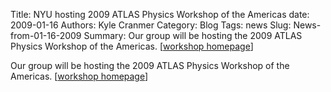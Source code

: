 Title: NYU hosting 2009 ATLAS Physics Workshop of the Americas
date: 2009-01-16
Authors: Kyle Cranmer
Category: Blog
Tags: news
Slug: News-from-01-16-2009
Summary:  Our group will be hosting the 2009 ATLAS Physics Workshop of the Americas. [<a href="atlasworkshop/">workshop homepage</a>]
 

 Our group will be hosting the 2009 ATLAS Physics Workshop of the Americas. [<a href="atlasworkshop/">workshop homepage</a>]
 